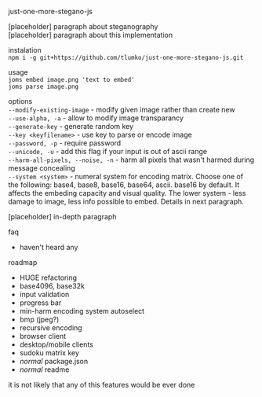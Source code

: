 just-one-more-stegano-js

[placeholder] paragraph about steganography  
[placeholder] paragraph about this implementation  

instalation  
`npm i -g git+https://github.com/tlumko/just-one-more-stegano-js.git`

usage  
`joms embed image.png 'text to embed'`  
`joms parse image.png`  

options  
`--modify-existing-image` - modify given image rather than create new  
`--use-alpha, -a` - allow to modify image transparancy  
`--generate-key` - generate random key  
`--key <keyfilename>` - use key to parse or encode image  
`--password, -p` - require password  
`--unicode, -u` - add this flag if your input is out of ascii range  
`--harm-all-pixels, --noise, -n` - harm all pixels that wasn't harmed during message concealing  
`--system <system>` - numeral system for encoding matrix. Choose one of the following: base4, base8, base16, base64, ascii. base16 by default. It affects the embeding capacity and visual quality. The lower system - less damage to image, less info possible to embed. Details in next paragraph.  

[placeholder] in-depth paragraph

faq  
- haven't heard any

roadmap  
- HUGE refactoring
- base4096, base32k
- input validation
- progress bar
- min-harm encoding system autoselect
- bmp (jpeg?)
- recursive encoding
- browser client
- desktop/mobile clients
- sudoku matrix key
- _normal_ package.json
- _normal_ readme

it is not likely that any of this features would be ever done

